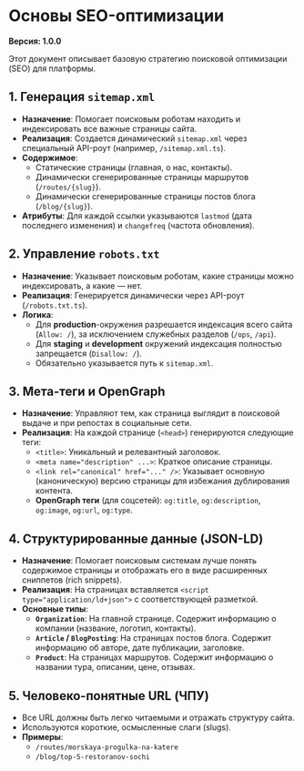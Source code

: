 # Основы SEO-оптимизации

**Версия: 1.0.0**

Этот документ описывает базовую стратегию поисковой оптимизации (SEO) для платформы.

## 1. Генерация `sitemap.xml`

- **Назначение**: Помогает поисковым роботам находить и индексировать все важные страницы сайта.
- **Реализация**: Создается динамический `sitemap.xml` через специальный API-роут (например, `/sitemap.xml.ts`).
- **Содержимое**:
  - Статические страницы (главная, о нас, контакты).
  - Динамически сгенерированные страницы маршрутов (`/routes/{slug}`).
  - Динамически сгенерированные страницы постов блога (`/blog/{slug}`).
- **Атрибуты**: Для каждой ссылки указываются `lastmod` (дата последнего изменения) и `changefreq` (частота обновления).

## 2. Управление `robots.txt`

- **Назначение**: Указывает поисковым роботам, какие страницы можно индексировать, а какие — нет.
- **Реализация**: Генерируется динамически через API-роут (`/robots.txt.ts`).
- **Логика**:
  - Для **production**-окружения разрешается индексация всего сайта (`Allow: /`), за исключением служебных разделов (`/ops`, `/api`).
  - Для **staging** и **development** окружений индексация полностью запрещается (`Disallow: /`).
  - Обязательно указывается путь к `sitemap.xml`.

## 3. Мета-теги и OpenGraph

- **Назначение**: Управляют тем, как страница выглядит в поисковой выдаче и при репостах в социальные сети.
- **Реализация**: На каждой странице (`<head>`) генерируются следующие теги:
  - `<title>`: Уникальный и релевантный заголовок.
  - `<meta name="description" ...>`: Краткое описание страницы.
  - `<link rel="canonical" href="..." />`: Указывает основную (каноническую) версию страницы для избежания дублирования контента.
  - **OpenGraph теги** (для соцсетей): `og:title`, `og:description`, `og:image`, `og:url`, `og:type`.

## 4. Структурированные данные (JSON-LD)

- **Назначение**: Помогает поисковым системам лучше понять содержимое страницы и отображать его в виде расширенных сниппетов (rich snippets).
- **Реализация**: На страницах вставляется `<script type="application/ld+json">` с соответствующей разметкой.
- **Основные типы**:
  - **`Organization`**: На главной странице. Содержит информацию о компании (название, логотип, контакты).
  - **`Article` / `BlogPosting`**: На страницах постов блога. Содержит информацию об авторе, дате публикации, заголовке.
  - **`Product`**: На страницах маршрутов. Содержит информацию о названии тура, описании, цене, отзывах.

## 5. Человеко-понятные URL (ЧПУ)

- Все URL должны быть легко читаемыми и отражать структуру сайта.
- Используются короткие, осмысленные слаги (slugs).
- **Примеры**:
  - `/routes/morskaya-progulka-na-katere`
  - `/blog/top-5-restoranov-sochi`
